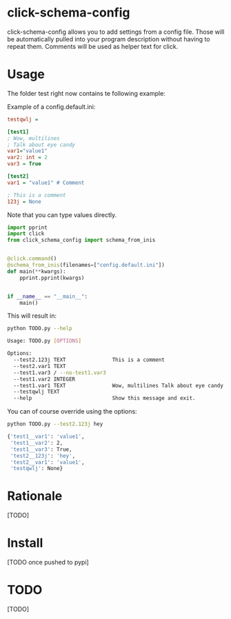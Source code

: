 # click-schema-config
click-schema-config allows you to add settings from a config file. Those will be automatically pulled into your program description without having to repeat them. Comments will be used as helper text for click.

# Usage
The folder test right now contains te following example:

Example of a config.default.ini:
```ini
testqwlj =

[test1]
; Wow, multilines
; Talk about eye candy
var1="value1"
var2: int = 2
var3 = True

[test2]
var1 = "value1" # Comment

; This is a comment
123j = None
```
Note that you can type values directly.

```python
import pprint
import click
from click_schema_config import schema_from_inis


@click.command()
@schema_from_inis(filenames=["config.default.ini"])
def main(**kwargs):
    pprint.pprint(kwargs)


if __name__ == "__main__":
    main()
```

This will result in:
```sh
python TODO.py --help

Usage: TODO.py [OPTIONS]

Options:
  --test2.123j TEXT               This is a comment
  --test2.var1 TEXT
  --test1.var3 / --no-test1.var3
  --test1.var2 INTEGER
  --test1.var1 TEXT               Wow, multilines Talk about eye candy
  --testqwlj TEXT
  --help                          Show this message and exit.
```

You can of course override using the options:
```sh
python TODO.py --test2.123j hey

{'test1__var1': 'value1',
 'test1__var2': 2,
 'test1__var3': True,
 'test2__123j': 'hey',
 'test2__var1': 'value1',
 'testqwlj': None}
```
# Rationale
[TODO]

# Install
[TODO once pushed to pypi]

# TODO
[TODO]

